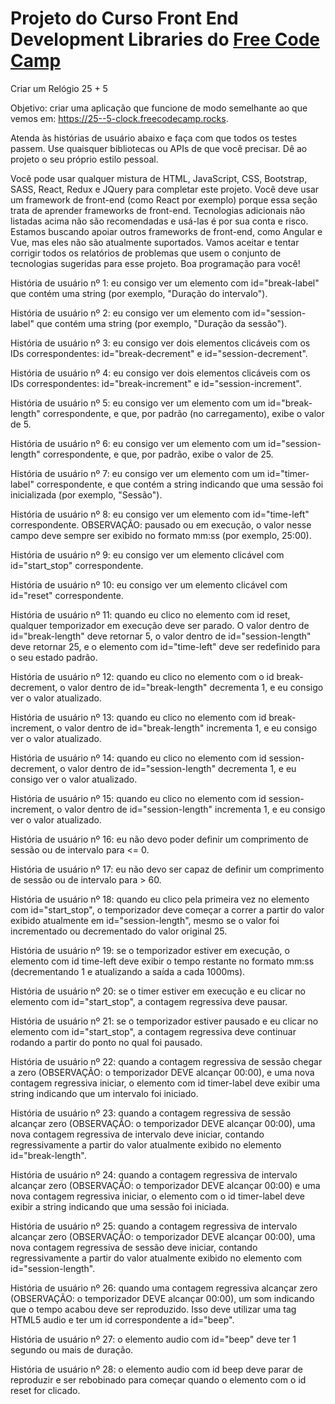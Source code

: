 # Projeto do Curso Front End Development Libraries do [Free Code Camp](https://www.freecodecamp.org/)

Criar um Relógio 25 + 5

Objetivo: criar uma aplicação que funcione de modo semelhante ao que vemos em: https://25--5-clock.freecodecamp.rocks.

Atenda às histórias de usuário abaixo e faça com que todos os testes passem. Use quaisquer bibliotecas ou APIs de que você precisar. Dê ao projeto o seu próprio estilo pessoal.

Você pode usar qualquer mistura de HTML, JavaScript, CSS, Bootstrap, SASS, React, Redux e JQuery para completar este projeto. Você deve usar um framework de front-end (como React por exemplo) porque essa seção trata de aprender frameworks de front-end. Tecnologias adicionais não listadas acima não são recomendadas e usá-las é por sua conta e risco. Estamos buscando apoiar outros frameworks de front-end, como Angular e Vue, mas eles não são atualmente suportados. Vamos aceitar e tentar corrigir todos os relatórios de problemas que usem o conjunto de tecnologias sugeridas para esse projeto. Boa programação para você!

História de usuário nº 1: eu consigo ver um elemento com id="break-label" que contém uma string (por exemplo, "Duração do intervalo").

História de usuário nº 2: eu consigo ver um elemento com id="session-label" que contém uma string (por exemplo, "Duração da sessão").

História de usuário nº 3: eu consigo ver dois elementos clicáveis com os IDs correspondentes: id="break-decrement" e id="session-decrement".

História de usuário nº 4: eu consigo ver dois elementos clicáveis com os IDs correspondentes: id="break-increment" e id="session-increment".

História de usuário nº 5: eu consigo ver um elemento com um id="break-length" correspondente, e que, por padrão (no carregamento), exibe o valor de 5.

História de usuário nº 6: eu consigo ver um elemento com um id="session-length" correspondente, e que, por padrão, exibe o valor de 25.

História de usuário nº 7: eu consigo ver um elemento com um id="timer-label" correspondente, e que contém a string indicando que uma sessão foi inicializada (por exemplo, "Sessão").

História de usuário nº 8: eu consigo ver um elemento com id="time-left" correspondente. OBSERVAÇÃO: pausado ou em execução, o valor nesse campo deve sempre ser exibido no formato mm:ss (por exemplo, 25:00).

História de usuário nº 9: eu consigo ver um elemento clicável com id="start_stop" correspondente.

História de usuário nº 10: eu consigo ver um elemento clicável com id="reset" correspondente.

História de usuário nº 11: quando eu clico no elemento com id reset, qualquer temporizador em execução deve ser parado. O valor dentro de id="break-length" deve retornar 5, o valor dentro de id="session-length" deve retornar 25, e o elemento com id="time-left" deve ser redefinido para o seu estado padrão.

História de usuário nº 12: quando eu clico no elemento com o id break-decrement, o valor dentro de id="break-length" decrementa 1, e eu consigo ver o valor atualizado.

História de usuário nº 13: quando eu clico no elemento com id break-increment, o valor dentro de id="break-length" incrementa 1, e eu consigo ver o valor atualizado.

História de usuário nº 14: quando eu clico no elemento com id session-decrement, o valor dentro de id="session-length" decrementa 1, e eu consigo ver o valor atualizado.

História de usuário nº 15: quando eu clico no elemento com id session-increment, o valor dentro de id="session-length" incrementa 1, e eu consigo ver o valor atualizado.

História de usuário nº 16: eu não devo poder definir um comprimento de sessão ou de intervalo para <= 0.

História de usuário nº 17: eu não devo ser capaz de definir um comprimento de sessão ou de intervalo para > 60.

História de usuário nº 18: quando eu clico pela primeira vez no elemento com id="start_stop", o temporizador deve começar a correr a partir do valor exibido atualmente em id="session-length", mesmo se o valor foi incrementado ou decrementado do valor original 25.

História de usuário nº 19: se o temporizador estiver em execução, o elemento com id time-left deve exibir o tempo restante no formato mm:ss (decrementando 1 e atualizando a saída a cada 1000ms).

História de usuário nº 20: se o timer estiver em execução e eu clicar no elemento com id="start_stop", a contagem regressiva deve pausar.

História de usuário nº 21: se o temporizador estiver pausado e eu clicar no elemento com id="start_stop", a contagem regressiva deve continuar rodando a partir do ponto no qual foi pausado.

História de usuário nº 22: quando a contagem regressiva de sessão chegar a zero (OBSERVAÇÃO: o temporizador DEVE alcançar 00:00), e uma nova contagem regressiva iniciar, o elemento com id timer-label deve exibir uma string indicando que um intervalo foi iniciado.

História de usuário nº 23: quando a contagem regressiva de sessão alcançar zero (OBSERVAÇÃO: o temporizador DEVE alcançar 00:00), uma nova contagem regressiva de intervalo deve iniciar, contando regressivamente a partir do valor atualmente exibido no elemento id="break-length".

História de usuário nº 24: quando a contagem regressiva de intervalo alcançar zero (OBSERVAÇÃO: o temporizador DEVE alcançar 00:00) e uma nova contagem regressiva iniciar, o elemento com o id timer-label deve exibir a string indicando que uma sessão foi iniciada.

História de usuário nº 25: quando a contagem regressiva de intervalo alcançar zero (OBSERVAÇÃO: o temporizador DEVE alcançar 00:00), uma nova contagem regressiva de sessão deve iniciar, contando regressivamente a partir do valor atualmente exibido no elemento com id="session-length".

História de usuário nº 26: quando uma contagem regressiva alcançar zero (OBSERVAÇÃO: o temporizador DEVE alcançar 00:00), um som indicando que o tempo acabou deve ser reproduzido. Isso deve utilizar uma tag HTML5 audio e ter um id correspondente a id="beep".

História de usuário nº 27: o elemento audio com id="beep" deve ter 1 segundo ou mais de duração.

História de usuário nº 28: o elemento audio com id beep deve parar de reproduzir e ser rebobinado para começar quando o elemento com o id reset for clicado.
